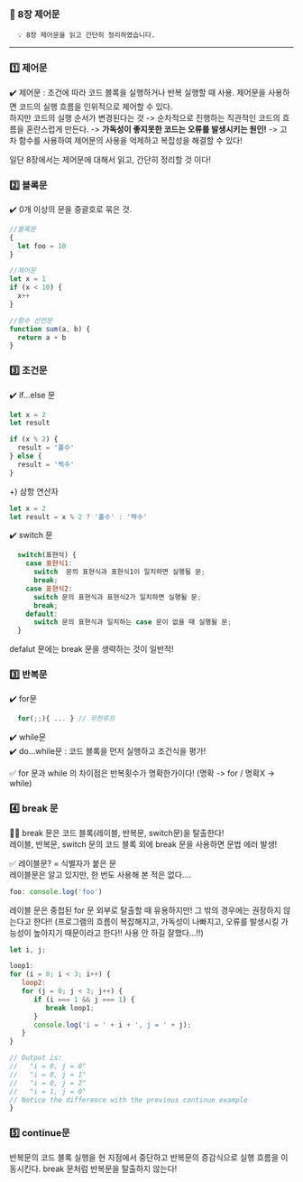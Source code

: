 ### 🚀 8장 제어문

      💡 8장 제어문을 읽고 간단히 정리하였습니다.

---

### 1️⃣ 제어문

✔️ 제어문 : 조건에 따라 코드 블록을 실행하거나 반복 실행할 때 사용. 제어문을 사용하면 코드의 실행 흐름을 인위적으로 제어할 수 있다.  
하지만 코드의 실행 순서가 변경된다는 것 -> 순차적으로 진행하는 직관적인 코드의 흐름을 혼란스럽게 만든다. -> **가독성이 좋지못한 코드는 오류를 발생시키는 원인!** -> 고차 함수를 사용하여 제어문의 사용을 억제하고 복잡성을 해결할 수 있다!

일단 8장에서는 제어문에 대해서 읽고, 간단히 정리할 것 이다!

### 2️⃣ 블록문

✔️ 0개 이상의 문을 중괄호로 묶은 것.

```js
//블록문
{
  let foo = 10
}

//제어문
let x = 1
if (x < 10) {
  x++
}

//함수 선언문
function sum(a, b) {
  return a + b
}
```

### 3️⃣ 조건문

✔️ if...else 문

```js
let x = 2
let result

if (x % 2) {
  result = '홀수'
} else {
  result = '찍수'
}
```

+) 삼항 연산자

```js
let x = 2
let result = x % 2 ? '홀수' : '짝수'
```

✔️ switch 문

```js
  switch(표현식) {
    case 표현식1:
      switch  문의 표현식과 표현식1이 일치하면 실행될 문;
      break;
    case 표현식2:
      switch 문의 표현식과 표현식2가 일치하면 실행될 문;
      break;
    default:
      switch 문의 표현식과 일치하는 case 문이 없을 때 실행될 문;
  }
```

defalut 문에는 break 문을 생략하는 것이 일반적!

### 3️⃣ 반복문

✔️ for문

```js
  for(;;){ ... } // 무한루프
```

✔️ while문  
✔️ do...while문 : 코드 블록을 먼저 실행하고 조건식을 평가!

✅ for 문과 while 의 차이점은 반복횟수가 명확한가이다! (명확 -> for / 명확X -> while)

### 4️⃣ break 문

🏃‍♀️ break 문은 코드 블록(레이블, 반복문, switch문)을 탈출한다!  
레이블, 반복문, switch 문의 코드 블록 외에 break 문을 사용하면 문법 에러 발생!

✅ 레이블문? = 식별자가 붙은 문  
레이블문은 알고 있지만, 한 번도 사용해 본 적은 없다....

```js
foo: console.log('foo')
```

레이블 문은 중첩된 for 문 외부로 탈출할 때 유용하지만! 그 밖의 경우에는 권장하지 않는다고 한다!! (프로그램의 흐름이 복잡해지고, 가독성이 나빠지고, 오류를 발생시킬 가능성이 높아지기 때문이라고 한다!! 사용 안 하길 잘했다...!!)

```js
let i, j;

loop1:
for (i = 0; i < 3; i++) {
   loop2:
   for (j = 0; j < 3; j++) {
      if (i === 1 && j === 1) {
         break loop1;
      }
      console.log('i = ' + i + ', j = ' + j);
   }
}

// Output is:
//   "i = 0, j = 0"
//   "i = 0, j = 1"
//   "i = 0, j = 2"
//   "i = 1, j = 0"
// Notice the difference with the previous continue example
}
```

### 5️⃣ continue문

반복문의 코드 블록 실행을 현 지점에서 중단하고 반복문의 증감식으로 실행 흐름을 이동시킨다. break 문처럼 반복문을 탈출하지 않는다!
